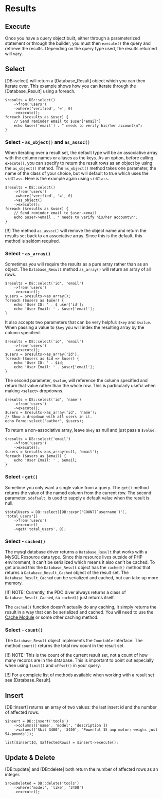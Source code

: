 # Results

## Execute

Once you have a query object built, either through a parameterized statement or through the builder, you must then `execute()` the query and retrieve the results. Depending on the query type used, the results returned will vary. 

## Select

[DB::select] will return a [Database_Result] object which you can then iterate over. This example shows how you can iterate through the [Database_Result] using a foreach.

	$results = DB::select()
		->from('users')
		->where('verified', '=', 0)
		->execute();
	foreach ($results as $user) {
		// Send reminder email to $user['email']
		echo $user['email'] . " needs to verify his/her account\n";
	}

### Select - `as_object()` and `as_assoc()`

When iterating over a result set, the default type will be an associative array with the column names or aliases as the keys. As an option, before calling `execute()`, you can specify to return the result rows as an object by using the `as_object()` method. The `as_object()` method takes one parameter, the name of the class of your choice, but will default to true which uses the `stdClass`. Here is the example again using `stdClass`.

	$results = DB::select()
		->from('users')
		->where('verified', '=', 0)
		->as_object()
		->execute();
	foreach ($results as $user) {
		// Send reminder email to $user->email
		echo $user->email . " needs to verify his/her account\n";
	}

[!!] The method `as_assoc()` will remove the object name and return the results set back to an associative array. Since this is the default, this method is seldom required.

### Select - `as_array()`

Sometimes you will require the results as a pure array rather than as an object. The `Database_Result` method `as_array()` will return an array of all rows. 

	$results = DB::select('id', 'email')
		->from('users')
		->execute();
	$users = $results->as_array();
	foreach ($users as $user) {
		echo 'User ID: ' . $ user['id'];
		echo 'User Email: ' . $user['email'];
	}

It also accepts two parameters that can be very helpful: `$key` and `$value`. When passing a value to `$key` you will index the resulting array by the column specified.

	$results = DB::select('id', 'email')
		->from('users')
		->execute();
	$users = $results->as_array('id');
	foreach ($users as $id => $user) {
		echo 'User ID: ' . $id;
		echo 'User Email: ' . $user['email'];
	}

The second parameter, `$value`, will reference the column specified and return that value rather than the whole row. This is particularly useful when making `<select>` dropdowns.

	$results = DB::select('id', 'name')
		->from('users')
		->execute();
	$users = $results->as_array('id', 'name');
	// Show a dropdown with all users in it.
	echo Form::select('author', $users);

To return a non-associative array, leave `$key` as null and just pass a `$value`.

	$results = DB::select('email')
		->from('users')
		->execute();
	$users = $results->as_array(null, 'email');
	foreach ($users as $email) {
		echo 'User Email: ' . $email;
	}

### Select - `get()`

Sometime you only want a single value from a query. The `get()` method returns the value of the named column from the current row. The second parameter, `$default`, is used to supply a default value when the result is null.

	$totalUsers = DB::select([DB::expr('COUNT(`username`)'), 'total_users'])
		->from('users')
		->execute()
		->get('total_users', 0);

### Select - `cached()`

The mysql database driver returns a `Database_Result` that works with a MySQL Resource data type. Since this resource lives outside of PHP environment, it can't be serialized which means it also can't be cached. To get around this the `Database_Result` object has the `cached()` method that returns a `Database_Result_Cached` object of the result set. The `Database_Result_Cached` can be serialized and cached, but can take up more memory. 

[!!] NOTE: Currently, the PDO diver always returns a class of `Database_Result_Cached`, so `cached()` just returns itself.

The `cached()` function doesn't actually do any caching, it simply returns the result in a way that can be serialized and cached. You will need to use the [Cache Module](../cache) or some other caching method.

### Select - `count()`

The `Database_Result` object implements the `Countable` Interface. The method `count()` returns the total row count in the result set. 

[!!] NOTE: This is the count of the current result set, not a count of how many records are in the database. This is important to point out especially when using `limit()` and `offset()` in your query.

[!!] For a complete list of methods available when working with a result set see [Database_Result].

## Insert

[DB::insert] returns an array of two values: the last insert id and the number of affected rows.

	$insert = DB::insert('tools')
		->columns(['name', 'model', 'description'])
		->values(['Skil 3400', '3400', 'Powerful 15 amp motor; weighs just 54-pounds']);

	list($insertId, $affectedRows) = $insert->execute();

## Update & Delete

[DB::update] and [DB::delete] both return the number of affected rows as an integer.

	$rowsDeleted = DB::delete('tools')
		->where('model', 'like', '3400')
		->execute();
